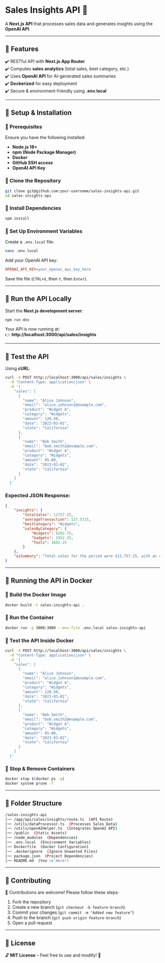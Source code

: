 # Sales Insights API 🚀  

A **Next.js API** that processes sales data and generates insights using the **OpenAI API**.  

---

## 📌 Features  

✔️ RESTful API with **Next.js App Router**  
✔️ Computes **sales analytics** (total sales, best category, etc.)  
✔️ Uses **OpenAI API** for AI-generated sales summaries  
✔️ **Dockerized** for easy deployment  
✔️ Secure & environment-friendly using **.env.local**  

---

## 📌 Setup & Installation  

### 🔹 Prerequisites  
Ensure you have the following installed:  

- **Node.js 18+**  
- **npm (Node Package Manager)**  
- **Docker**  
- **GitHub SSH access**  
- **OpenAI API Key**  

### 🔹 Clone the Repository  
```bash
git clone git@github.com:your-username/sales-insights-api.git
cd sales-insights-api
```  

### 🔹 Install Dependencies  
```bash
npm install
```  

### 🔹 Set Up Environment Variables  
Create a `.env.local` file:  
```bash
nano .env.local
```  
Add your OpenAI API key:  
```ini
OPENAI_API_KEY=your_openai_api_key_here
```  
Save the file (`CTRL+X`, then `Y`, then `Enter`).  

---

## 📌 Run the API Locally  
Start the **Next.js development server**:  
```bash
npm run dev
```  
Your API is now running at:  
👉 **http://localhost:3000/api/sales/insights**  

---

## 🧪 Test the API  
Using **cURL**:  
```bash
curl -X POST http://localhost:3000/api/sales/insights \
  -H "Content-Type: application/json" \
  -d '{
    "sales": [
      {
        "name": "Alice Johnson",
        "email": "alice.johnson1@example.com",
        "product": "Widget A",
        "category": "Widgets",
        "amount": 120.50,
        "date": "2023-03-01",
        "state": "California"
      },
      {
        "name": "Bob Smith",
        "email": "bob.smith2@example.com",
        "product": "Widget A",
        "category": "Widgets",
        "amount": 85.00,
        "date": "2023-03-02",
        "state": "California"
      }
    ]
  }'
```  

### Expected JSON Response:  
```json
{
    "insights": {
        "totalSales": 12757.25,
        "averageTransaction": 127.5725,
        "bestCategory": "Widgets",
        "salesByCategory": {
            "Widgets": 9202.75,
            "Gadgets": 1952.25,
            "Tools": 1602.25
        }
    },
    "aiSummary": "Total sales for the period were $12,757.25, with an average transaction value of $127.5725. The best-selling category was Widgets, which accounted for $9,202.75 in sales. This was followed by Gadgets with $1,952.25 and Tools with $1,602.25 in sales."
}
```  

---

## 📌 Running the API in Docker  

### 🔹 Build the Docker Image  
```bash
docker build -t sales-insights-api .
```  

### 🔹 Run the Container  
```bash
docker run -p 3000:3000 --env-file .env.local sales-insights-api
```  

### 🔹 Test the API Inside Docker  
```bash
curl -X POST http://localhost:3000/api/sales/insights \
  -H "Content-Type: application/json" \
  -d '{
    "sales": [
      {
        "name": "Alice Johnson",
        "email": "alice.johnson1@example.com",
        "product": "Widget A",
        "category": "Widgets",
        "amount": 120.50,
        "date": "2023-03-01",
        "state": "California"
      },
      {
        "name": "Bob Smith",
        "email": "bob.smith2@example.com",
        "product": "Widget A",
        "category": "Widgets",
        "amount": 85.00,
        "date": "2023-03-02",
        "state": "California"
      }
    ]
  }'
```  

### 🔹 Stop & Remove Containers  
```bash
docker stop $(docker ps -q)
docker system prune -f
```  

---

## 📌 Folder Structure  
```bash
/sales-insights-api
│── /app/api/sales/insights/route.ts  (API Route)
│── /utils/dataProcessor.ts  (Processes Sales Data)
│── /utils/openAIHelper.ts  (Integrates OpenAI API)
│── /public  (Static Assets)
│── /node_modules  (Dependencies)
│── .env.local  (Environment Variables)
│── Dockerfile  (Docker Configuration)
│── .dockerignore  (Ignore Unwanted Files)
│── package.json  (Project Dependencies)
│── README.md  (You're Here!)
```  

---

## 📌 Contributing  
🙌 Contributions are welcome! Please follow these steps:  

1. Fork the repository  
2. Create a new branch (`git checkout -b feature-branch`)  
3. Commit your changes (`git commit -m "Added new feature"`)  
4. Push to the branch (`git push origin feature-branch`)  
5. Open a pull request  

---

## 📌 License  
🔓 **MIT License** – Feel free to use and modify! 🚀  
